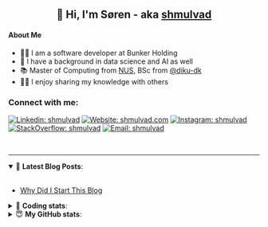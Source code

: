<h2 align="center">
	👋 Hi, I'm Søren - aka <a href="https://shmulvad.com">shmulvad</a>
</h2>

#### About Me
- 👨‍💻 I am a software developer at Bunker Holding
- 🤖 I have a background in data science and AI as well
- 📚 Master of Computing from [NUS], BSc from [@diku-dk]
- 👨‍🏫 I enjoy sharing my knowledge with others

### Connect with me:

[![Linkedin: shmulvad](https://img.shields.io/badge/shmulvad-blue?style=flat&logo=Linkedin&logoColor=white)][linkedin]
[![Website: shmulvad.com](https://img.shields.io/badge/shmulvad.com-47CCCC?&style=flat&logo=Google-Chrome&logoColor=white)][website]
[![Instagram: shmulvad](https://img.shields.io/badge/-@shmulvad-purple?style=flat&logo=Instagram&logoColor=white)][instagram]
[![StackOverflow: shmulvad](https://img.shields.io/badge/shmulvad-FE7A16?style=flat&logo=stack-overflow&logoColor=white)][stackOverflow]
[![Email: shmulvad](https://img.shields.io/badge/shmulvad-D14836?style=flat&logo=gmail&logoColor=white)][mail]

<br />

---

<details open>
 <summary>📕 <b>Latest Blog Posts</b>: </summary>

<br>

<!-- BLOG-POST-LIST:START -->
- [Why Did I Start This Blog](https://shmulvad.com/blog/why-did-start-this-blog)
<!-- BLOG-POST-LIST:END -->

</details>

<!-- --- -->

<details>
 <summary>🤖 <b>Coding stats</b>: </summary>

<br>

NOTE: Doesn't track coding at work.

<!--START_SECTION:waka-->
![Code Time](http://img.shields.io/badge/Code%20Time-3%2C114%20hrs%2010%20mins-blue)

**I'm an Early 🐤** 

```text
🌞 Morning                1831 commits        ███████░░░░░░░░░░░░░░░░░░   27.50 % 
🌆 Daytime                2631 commits        ██████████░░░░░░░░░░░░░░░   39.52 % 
🌃 Evening                1590 commits        ██████░░░░░░░░░░░░░░░░░░░   23.88 % 
🌙 Night                  606 commits         ██░░░░░░░░░░░░░░░░░░░░░░░   09.10 % 
```


📊 **This Week I Spent My Time On** 

```text
💬 Programming Languages: 
Python                   26 mins             ████████████░░░░░░░░░░░░░   46.96 % 
Other                    23 mins             ██████████░░░░░░░░░░░░░░░   40.90 % 
JSON                     3 mins              █░░░░░░░░░░░░░░░░░░░░░░░░   05.68 % 
TOML                     2 mins              █░░░░░░░░░░░░░░░░░░░░░░░░   05.07 % 
Bash                     0 secs              ░░░░░░░░░░░░░░░░░░░░░░░░░   01.07 % 

🔥 Editors: 
VS Code                  33 mins             ███████████████░░░░░░░░░░   59.10 % 
Zsh                      23 mins             ██████████░░░░░░░░░░░░░░░   40.90 % 

🐱‍💻 Projects: 
km24-core                57 mins             █████████████████████████   100.00 % 
```


 Last Updated on 30/05/2025 18:53:50 UTC
<!--END_SECTION:waka-->

</details>

<!-- --- -->

<details>
 <summary>😇 <b>My GitHub stats</b>: </summary>

<br>

<img align="left" alt="shmulvad's Github Stats" src="https://github-readme-stats.vercel.app/api?username=shmulvad&show_icons=true&hide_border=true" />

</details>



[website]: https://shmulvad.com
[linkedin]: https://linkedin.com/in/shmulvad
[instagram]: https://instagram.com/shmulvad
[stackOverflow]: https://stackoverflow.com/users/9248793/shmulvad
[mail]: mailto:shmulvad@gmail.com
[@diku-dk]: https://github.com/diku-dk
[github]: https://github.com/shmulvad
[NUS]: https://www.nus.edu.sg
